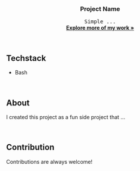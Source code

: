 <h3 align="center">Project Name</h3>
<p align="center">
	<samp>Simple ...</samp>
	<br/>
	<a href="https://github/allannjuguna"><strong>Explore more of my work »</strong> </a>
	<br/>
</p>

<br/>

## Techstack
- Bash

<br/>

## About
I created this project as a fun side project that ...

<br/>

## Contribution
Contributions are always welcome!